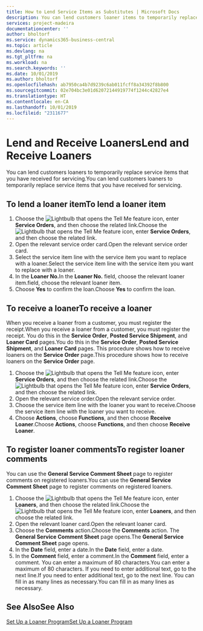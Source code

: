 ```yaml
---
title: How to Lend Service Items as Substitutes | Microsoft Docs
description: You can lend customers loaner items to temporarily replace service items that you have received for servicing.
services: project-madeira
documentationcenter: ''
author: bholtorf
ms.service: dynamics365-business-central
ms.topic: article
ms.devlang: na
ms.tgt_pltfrm: na
ms.workload: na
ms.search.keywords: ''
ms.date: 10/01/2019
ms.author: bholtorf
ms.openlocfilehash: ab7950ca4b7d9239c6ab011fcff8a34392f8b800
ms.sourcegitcommit: 02e704bc3e01d62072144919774f1244c42827e4
ms.translationtype: HT
ms.contentlocale: en-CA
ms.lasthandoff: 10/01/2019
ms.locfileid: "2311677"
---
```

# <a name="lend-and-receive-loaners"></a><span data-ttu-id="ec930-103">Lend and Receive Loaners</span><span class="sxs-lookup"><span data-stu-id="ec930-103">Lend and Receive Loaners</span></span>
<span data-ttu-id="ec930-104">You can lend customers loaners to temporarily replace service items that you have received for servicing.</span><span class="sxs-lookup"><span data-stu-id="ec930-104">You can lend customers loaners to temporarily replace service items that you have received for servicing.</span></span>  
  
## <a name="to-lend-a-loaner-item"></a><span data-ttu-id="ec930-105">To lend a loaner item</span><span class="sxs-lookup"><span data-stu-id="ec930-105">To lend a loaner item</span></span>    
1. <span data-ttu-id="ec930-106">Choose the ![Lightbulb that opens the Tell Me feature](media/ui-search/search_small.png "Tell me what you want to do") icon, enter **Service Orders**, and then choose the related link.</span><span class="sxs-lookup"><span data-stu-id="ec930-106">Choose the ![Lightbulb that opens the Tell Me feature](media/ui-search/search_small.png "Tell me what you want to do") icon, enter **Service Orders**, and then choose the related link.</span></span>  
2. <span data-ttu-id="ec930-107">Open the relevant service order card.</span><span class="sxs-lookup"><span data-stu-id="ec930-107">Open the relevant service order card.</span></span>  
3. <span data-ttu-id="ec930-108">Select the service item line with the service item you want to replace with a loaner.</span><span class="sxs-lookup"><span data-stu-id="ec930-108">Select the service item line with the service item you want to replace with a loaner.</span></span>  
4. <span data-ttu-id="ec930-109">In the **Loaner No.**</span><span class="sxs-lookup"><span data-stu-id="ec930-109">In the **Loaner No.**</span></span> <span data-ttu-id="ec930-110">field, choose the relevant loaner item.</span><span class="sxs-lookup"><span data-stu-id="ec930-110">field, choose the relevant loaner item.</span></span>  
5. <span data-ttu-id="ec930-111">Choose **Yes** to confirm the loan.</span><span class="sxs-lookup"><span data-stu-id="ec930-111">Choose **Yes** to confirm the loan.</span></span>  

## <a name="to-receive-a-loaner"></a><span data-ttu-id="ec930-112">To receive a loaner</span><span class="sxs-lookup"><span data-stu-id="ec930-112">To receive a loaner</span></span>  
<span data-ttu-id="ec930-113">When you receive a loaner from a customer, you must register the receipt.</span><span class="sxs-lookup"><span data-stu-id="ec930-113">When you receive a loaner from a customer, you must register the receipt.</span></span> <span data-ttu-id="ec930-114">You do this in the **Service Order**, **Posted Service Shipment**, and **Loaner Card** pages.</span><span class="sxs-lookup"><span data-stu-id="ec930-114">You do this in the **Service Order**, **Posted Service Shipment**, and **Loaner Card** pages.</span></span> <span data-ttu-id="ec930-115">This procedure shows how to receive loaners on the **Service Order** page.</span><span class="sxs-lookup"><span data-stu-id="ec930-115">This procedure shows how to receive loaners on the **Service Order** page.</span></span>  
  
1. <span data-ttu-id="ec930-116">Choose the ![Lightbulb that opens the Tell Me feature](media/ui-search/search_small.png "Tell me what you want to do") icon, enter **Service Orders**, and then choose the related link.</span><span class="sxs-lookup"><span data-stu-id="ec930-116">Choose the ![Lightbulb that opens the Tell Me feature](media/ui-search/search_small.png "Tell me what you want to do") icon, enter **Service Orders**, and then choose the related link.</span></span>  
2. <span data-ttu-id="ec930-117">Open the relevant service order.</span><span class="sxs-lookup"><span data-stu-id="ec930-117">Open the relevant service order.</span></span>  
3. <span data-ttu-id="ec930-118">Choose the service item line with the loaner you want to receive.</span><span class="sxs-lookup"><span data-stu-id="ec930-118">Choose the service item line with the loaner you want to receive.</span></span>  
4. <span data-ttu-id="ec930-119">Choose **Actions**, choose **Functions**, and then choose **Receive Loaner**.</span><span class="sxs-lookup"><span data-stu-id="ec930-119">Choose **Actions**, choose **Functions**, and then choose **Receive Loaner**.</span></span>  

## <a name="to-register-loaner-comments"></a><span data-ttu-id="ec930-120">To register loaner comments</span><span class="sxs-lookup"><span data-stu-id="ec930-120">To register loaner comments</span></span>  
<span data-ttu-id="ec930-121">You can use the **General Service Comment Sheet** page to register comments on registered loaners.</span><span class="sxs-lookup"><span data-stu-id="ec930-121">You can use the **General Service Comment Sheet** page to register comments on registered loaners.</span></span>  
  
1. <span data-ttu-id="ec930-122">Choose the ![Lightbulb that opens the Tell Me feature](media/ui-search/search_small.png "Tell me what you want to do") icon, enter **Loaners**, and then choose the related link.</span><span class="sxs-lookup"><span data-stu-id="ec930-122">Choose the ![Lightbulb that opens the Tell Me feature](media/ui-search/search_small.png "Tell me what you want to do") icon, enter **Loaners**, and then choose the related link.</span></span>  
2. <span data-ttu-id="ec930-123">Open the relevant loaner card.</span><span class="sxs-lookup"><span data-stu-id="ec930-123">Open the relevant loaner card.</span></span>  
3. <span data-ttu-id="ec930-124">Choose the **Comments** action.</span><span class="sxs-lookup"><span data-stu-id="ec930-124">Choose the **Comments** action.</span></span> <span data-ttu-id="ec930-125">The **General Service Comment Sheet** page opens.</span><span class="sxs-lookup"><span data-stu-id="ec930-125">The **General Service Comment Sheet** page opens.</span></span>  
4. <span data-ttu-id="ec930-126">In the **Date** field, enter a date.</span><span class="sxs-lookup"><span data-stu-id="ec930-126">In the **Date** field, enter a date.</span></span>  
5. <span data-ttu-id="ec930-127">In the **Comment** field, enter a comment.</span><span class="sxs-lookup"><span data-stu-id="ec930-127">In the **Comment** field, enter a comment.</span></span> <span data-ttu-id="ec930-128">You can enter a maximum of 80 characters.</span><span class="sxs-lookup"><span data-stu-id="ec930-128">You can enter a maximum of 80 characters.</span></span> <span data-ttu-id="ec930-129">If you need to enter additional text, go to the next line.</span><span class="sxs-lookup"><span data-stu-id="ec930-129">If you need to enter additional text, go to the next line.</span></span> <span data-ttu-id="ec930-130">You can fill in as many lines as necessary.</span><span class="sxs-lookup"><span data-stu-id="ec930-130">You can fill in as many lines as necessary.</span></span>  
  
## <a name="see-also"></a><span data-ttu-id="ec930-131">See Also</span><span class="sxs-lookup"><span data-stu-id="ec930-131">See Also</span></span>  
[<span data-ttu-id="ec930-132">Set Up a Loaner Program</span><span class="sxs-lookup"><span data-stu-id="ec930-132">Set Up a Loaner Program</span></span>](service-how-setup-loaner-program.md)   
